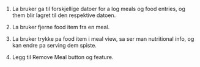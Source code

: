 1. La bruker ga til forskjellige datoer for a log meals og 
food entries, og them blir lagret til den respektive datoen.

2. La bruker fjerne food item fra en meal.

3. La bruker trykke pa food item i meal view, sa ser man nutritional info, og kan endre pa serving dem spiste.

4. Legg til Remove Meal button og feature.